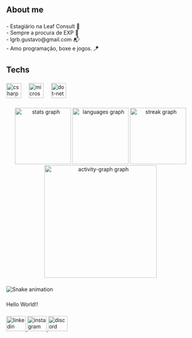 <h2 align="left">About me</h2>

###

<p align="left">- Estagiário na Leaf Consult 🌱<br>- Sempre a procura de EXP 🚀<br>- lgrb.gustavo@gmail.com 📬 <br>- Amo programação, boxe e jogos. 🪁</p>

###

<h2 align="left">Techs</h2>

###

<div align="left">
  <img src="https://skillicons.dev/icons?i=cs" height="40" alt="csharp logo"  />
  <img width="12" />
  <img src="https://cdn.jsdelivr.net/gh/devicons/devicon/icons/microsoftsqlserver/microsoftsqlserver-plain.svg" height="40" alt="microsoftsqlserver logo"  />
  <img width="12" />
  <img src="https://skillicons.dev/icons?i=dotnet" height="40" alt="dot-net logo"  />
</div>

###

<div align="center">
  <img src="https://github-readme-stats.vercel.app/api?username=LLGustavo&hide_title=false&hide_rank=false&show_icons=true&include_all_commits=true&count_private=true&disable_animations=false&theme=vue-dark&locale=en&hide_border=false&order=1" height="150" alt="stats graph"  />
  <img src="https://github-readme-stats.vercel.app/api/top-langs?username=LLGustavo&locale=en&hide_title=false&layout=compact&card_width=320&langs_count=5&theme=vue-dark&hide_border=false&order=2" height="150" alt="languages graph"  />
  <img src="https://streak-stats.demolab.com?user=LLGustavo&locale=en&mode=daily&theme=vue-dark&hide_border=false&border_radius=5&order=3" height="150" alt="streak graph"  />
  <img src="https://github-readme-activity-graph.vercel.app/graph?username=LLGustavo&radius=16&area=true&order=5&bg_color=273849&color=FFFEF3&line=41B883" height="300" alt="activity-graph graph"  />
</div>

###

<img src="https://raw.githubusercontent.com/LLGustavo/LLGustavo/output/snake.svg" alt="Snake animation" />

###

<p align="left">Hello World!!</p>

###

<div align="left">
  <a href="www.linkedin.com/in/luis-gustavo-rodrigues-barbosa-b6574421a" target="_blank">
    <img src="https://raw.githubusercontent.com/maurodesouza/profile-readme-generator/master/src/assets/icons/social/linkedin/default.svg" width="52" height="40" alt="linkedin logo"  />
  </a>
  <a href="https://www.instagram.com/ll.gustavo/" target="_blank">
    <img src="https://raw.githubusercontent.com/maurodesouza/profile-readme-generator/master/src/assets/icons/social/instagram/default.svg" width="52" height="40" alt="instagram logo"  />
  </a>
  <a href="nagashima1" target="_blank">
    <img src="https://raw.githubusercontent.com/maurodesouza/profile-readme-generator/master/src/assets/icons/social/discord/default.svg" width="52" height="40" alt="discord logo"  />
  </a>
</div>

###
